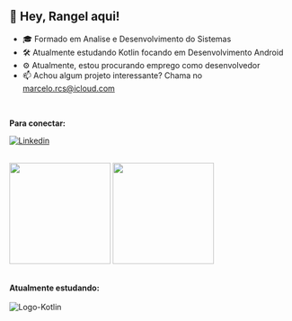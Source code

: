  ## 👋 Hey, Rangel aqui!
 
- 🎓 Formado em Analise e Desenvolvimento do Sistemas
- 🛠️ Atualmente estudando Kotlin focando em Desenvolvimento Android
- ⚙️ Atualmente, estou procurando emprego como desenvolvedor
- 📫 Achou algum projeto interessante? Chama no marcelo.rcs@icloud.com <br>
<br>

**Para conectar: <br>**

[![Linkedin](https://img.shields.io/badge/LinkedIn-0077B5?style=for-the-badge&logo=linkedin&logoColor=white)](https://www.linkedin.com/in/marceloranngel/)

<br>
<div>
 <img height="180em" src="https://github-readme-stats.vercel.app/api?username=marceloranngel&show_icons=true&theme=cobalt"/>
 <img height="180em" src="https://github-readme-stats.vercel.app/api/top-langs/?username=marceloranngel&layout=compact&theme=cobalt"/>
</div><br>

**Atualmente estudando:** <br>
<br>
 <img align="center" alt="Logo-Kotlin"  img src="https://img.shields.io/badge/Kotlin-0095D5?&style=for-the-badge&logo=kotlin&logoColor=white"/>

 

